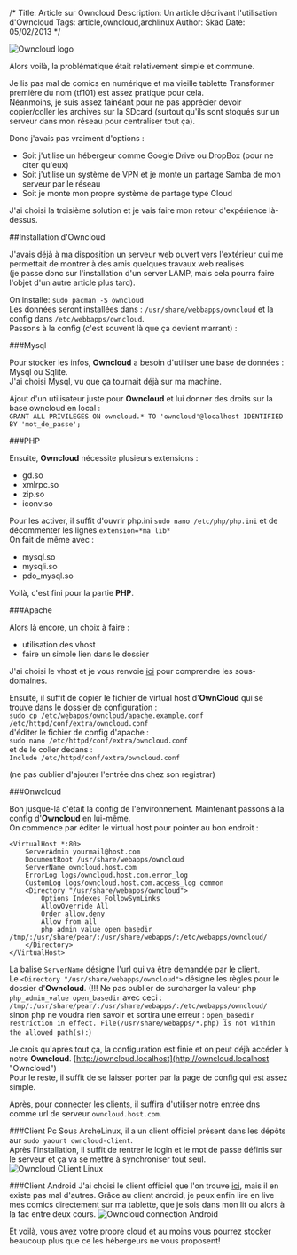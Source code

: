 /*
Title: Article sur Owncloud
Description: Un article décrivant l'utilisation d'Owncloud
Tags: article,owncloud,archlinux
Author: Skad
Date: 05/02/2013
*/

![Owncloud logo](http://upload.wikimedia.org/wikipedia/commons/thumb/b/b6/OwnCloud2-Logo.svg/96px-OwnCloud2-Logo.svg.png "Owncloud logo")

Alors voilà, la problématique était relativement simple et commune.

Je lis pas mal de comics en numérique et ma vieille tablette Transformer première du nom (tf101) est assez pratique pour cela.  
Néanmoins, je suis assez fainéant pour ne pas apprécier devoir copier/coller les archives sur la SDcard (surtout qu'ils sont stoqués sur un serveur dans mon réseau pour centraliser tout ça).

Donc j'avais pas vraiment d'options :  

* Soit j'utilise un hébergeur comme Google Drive ou DropBox (pour ne citer qu'eux)  
* Soit j'utilise un système de VPN et je monte un partage Samba de mon serveur par le réseau  
* Soit je monte mon propre système de partage type Cloud

J'ai choisi la troisième solution et je vais faire mon retour d'expérience là-dessus.

##Installation d'Owncloud


J'avais déjà à ma disposition un serveur web ouvert vers l'extérieur qui me permettait de montrer à des amis quelques travaux web realisés  
(je passe donc sur l'installation d'un server LAMP, mais cela pourra faire l'objet d'un autre article plus tard).  

On installe:  `sudo pacman -S owncloud`  
Les données seront installées dans : `/usr/share/webbapps/owncloud` et la config dans `/etc/webbapps/owncloud`.  
Passons à la config (c'est souvent là que ça devient marrant) :   

###Mysql  

Pour stocker les infos, **Owncloud** a besoin d'utiliser une base de données : Mysql ou Sqlite.  
J'ai choisi Mysql, vu que ça tournait déjà sur ma machine.

Ajout d'un utilisateur juste pour **Owncloud** et lui donner des droits sur la base owncloud en local :  
`GRANT ALL PRIVILEGES ON owncloud.* TO 'owncloud'@localhost IDENTIFIED BY 'mot_de_passe';`

###PHP

Ensuite, **Owncloud** nécessite plusieurs extensions : 

* gd.so
* xmlrpc.so
* zip.so
* iconv.so

Pour les activer, il suffit d'ouvrir php.ini `sudo nano /etc/php/php.ini` et de décommenter les lignes `extension=*ma lib*`  
On fait de même avec :

* mysql.so
* mysqli.so
* pdo_mysql.so

Voilà, c'est fini pour la partie **PHP**.

###Apache


Alors là encore, un choix à faire :

* utilisation des vhost
* faire un simple lien dans le dossier

J'ai choisi le vhost et je vous renvoie [ici](http://lxl.io/apache-subdomain "Define subdomains") pour comprendre les sous-domaines.

Ensuite, il suffit de copier le fichier de virtual host d'**OwnCloud** qui se trouve dans le dossier de configuration :  
`sudo cp /etc/webapps/owncloud/apache.example.conf /etc/httpd/conf/extra/owncloud.conf`  
d'éditer le fichier de config d'apache :  
`sudo nano /etc/httpd/conf/extra/owncloud.conf`  
et de le coller dedans :  
`Include /etc/httpd/conf/extra/owncloud.conf`

(ne pas oublier d'ajouter l'entrée dns chez son registrar)

###Onwcloud

Bon jusque-là c'était la config de l'environnement. Maintenant passons à la config d'**Owncloud** en lui-même.  
On commence par éditer le virtual host pour pointer au bon endroit :  

    <VirtualHost *:80>
        ServerAdmin yourmail@host.com
        DocumentRoot /usr/share/webapps/owncloud
        ServerName owncloud.host.com
        ErrorLog logs/owncloud.host.com.error_log
        CustomLog logs/owncloud.host.com.access_log common
        <Directory "/usr/share/webapps/owncloud">
            Options Indexes FollowSymLinks
            AllowOverride All
            Order allow,deny
            Allow from all
            php_admin_value open_basedir /tmp/:/usr/share/pear/:/usr/share/webapps/:/etc/webapps/owncloud/
        </Directory>
    </VirtualHost>

La balise `ServerName` désigne l'url qui va être demandée par le client.  
Le `<Directory "/usr/share/webapps/owncloud">` désigne les règles pour le dossier d'**Owncloud**.
(!!! Ne pas oublier de surcharger la valeur php `php_admin_value open_basedir` avec ceci : `/tmp/:/usr/share/pear/:/usr/share/webapps/:/etc/webapps/owncloud/` sinon php ne voudra rien savoir et sortira une erreur : `open_basedir restriction in effect. File(/usr/share/webapps/*.php) is not within the allowed path(s):`)

Je crois qu'après tout ça, la configuration est finie et on peut déjà accéder à notre **Owncloud**.
[http://owncloud.localhost](http://owncloud.localhost "Owncloud")  
Pour le reste, il suffit de se laisser porter par la page de config qui est assez simple.

Après, pour connecter les clients, il suffira d'utiliser notre entrée dns comme url de serveur `owncloud.host.com`.

###Client Pc
Sous ArcheLinux, il a un client officiel présent dans les dépôts aur `sudo yaourt owncloud-client`.  
Après l'installation, il suffit de rentrer le login et le mot de passe définis sur le serveur et ça va se mettre à synchroniser tout seul.
![Owncloud CLient Linux](http://owncloud.org/wp-content/uploads/2012/03/linux3.png "Owncloud CLient Linux")

###Client Android
J'ai choisi le client officiel que l'on trouve [ici](https://play.google.com/store/apps/details?id=com.owncloud.android "Owncloud official client app"), mais il en existe pas mal d'autres.
Grâce au client android, je peux enfin lire en live mes comics directement sur ma tablette, que je sois dans mon lit ou alors à la fac entre deux cours.
![Owncloud connection Android](https://lh6.ggpht.com/tyWNeXaQN5qsXDEfirYwHzHvTPX5C2KfSprz7iRLDTAxBpt-J7Kwp0VUjAMih059zYJ9=h900-rw "Oncloud connection Android")  

Et voilà, vous avez votre propre cloud et au moins vous pourrez stocker beaucoup plus que ce les hébergeurs ne vous proposent!